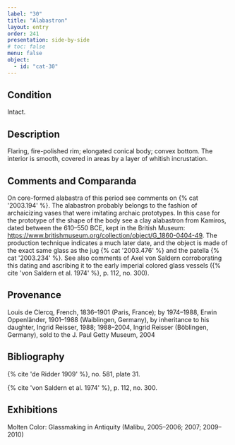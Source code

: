 ```yaml
---
label: "30"
title: "Alabastron"
layout: entry
order: 241
presentation: side-by-side
# toc: false
menu: false
object:
  - id: "cat-30"
---
```


## Condition

Intact.

## Description

Flaring, fire-polished rim; elongated conical body; convex bottom. The interior is smooth, covered in areas by a layer of whitish incrustation.

## Comments and Comparanda

On core-formed alabastra of this period see comments on {% cat '2003.194' %}. The alabastron probably belongs to the fashion of archaicizing vases that were imitating archaic prototypes. In this case for the prototype of the shape of the body see a clay alabastron from Kamiros, dated between the 610–550 BCE, kept in the British Museum: <https://www.britishmuseum.org/collection/object/G_1860-0404-49>. The production technique indicates a much later date, and the object is made of the exact same glass as the jug {% cat '2003.476' %} and the patella {% cat '2003.234' %}. See also comments of Axel von Saldern corroborating this dating and ascribing it to the early imperial colored glass vessels ({% cite 'von Saldern et al. 1974' %}, p. 112, no. 300).

## Provenance

Louis de Clercq, French, 1836–1901 (Paris, France); by 1974–1988, Erwin Oppenländer, 1901–1988 (Waiblingen, Germany), by inheritance to his daughter, Ingrid Reisser, 1988; 1988–2004, Ingrid Reisser (Böblingen, Germany), sold to the J. Paul Getty Museum, 2004

## Bibliography

{% cite 'de Ridder 1909' %}, no. 581, plate 31.

{% cite 'von Saldern et al. 1974' %}, p. 112, no. 300.

## Exhibitions

Molten Color: Glassmaking in Antiquity (Malibu, 2005–2006; 2007; 2009–2010)